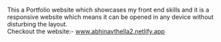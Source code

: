 This a Portfolio website which showcases my front end skills and it is a responsive website which means it can be opened in any device without disturbing the layout.<br>
Checkout the website:- www.abhinavthella2.netlify.app
